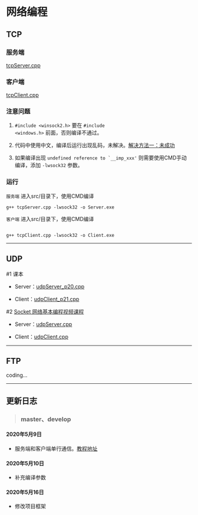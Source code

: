 <!--
 * @Date        : 2020-05-09 18:29:49
 * @LastEditors : anlzou
 * @Github      : https://github.com/anlzou
 * @LastEditTime: 2020-05-16 15:33:49
 * @LastEditTime: 2020-05-12 23:13:29
 * @FilePath    : \socket\README.md
 * @Describe    : 
 -->
# 网络编程

## TCP

### 服务端
[tcpServer.cpp](./src/tcp/tcpServer.cpp)

### 客户端
[tcpClient.cpp](./src/tcp/tcpClient.cpp)

### 注意问题
1. <code>#include <winsock2.h></code> 要在 <code>#include <windows.h></code> 前面，否则编译不通过。

2. 代码中使用中文，编译后运行出现乱码，未解决。[解决方法一：未成功](https://blog.csdn.net/ME__WE/article/details/86478291?utm_medium=distribute.pc_relevant.none-task-blog-BlogCommendFromMachineLearnPai2-4.nonecase&depth_1-utm_source=distribute.pc_relevant.none-task-blog-BlogCommendFromMachineLearnPai2-4.nonecase)

3. 如果编译出现 <code>undefined reference to `__imp_xxx'</code> 则需要使用CMD手动编译，添加 <code>-lwsock32</code> 参数。

### 运行
<code>服务端</code> 进入src/目录下，使用CMD编译
```
g++ tcpServer.cpp -lwsock32 -o Server.exe
```

<code>客户端</code> 进入src/目录下，使用CMD编译
```

g++ tcpClient.cpp -lwsock32 -o Client.exe
```

------

## UDP
#1 课本 

- Server：[udpServer_p20.cpp](src/udp/udpServer_p20.cpp)

- Client：[udpClient_p21.cpp](src/udp/udpClient_p21.cpp)

#2 [Socket 网络基本编程视频课程](http://e-learning.51cto.com/course/4951)

- Server：[udpServer.cpp](src/udp/udpServer.cpp)

- Client：[udpClient.cpp](src/udp/udpClient.cpp)

------
## FTP
coding...

------
## 更新日志


>### master、develop
#### 2020年5月9日
- 服务端和客户端单行通信。[教程地址](http://e-learning.51cto.com/video/82847)

#### 2020年5月10日
- 补充编译参数

#### 2020年5月16日
- 修改项目框架
